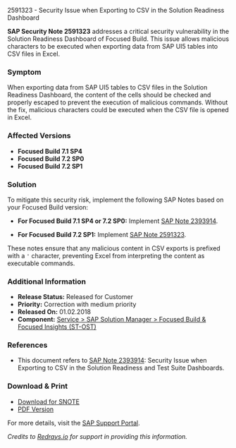 2591323 - Security Issue when Exporting to CSV in the Solution Readiness Dashboard

**SAP Security Note 2591323** addresses a critical security vulnerability in the Solution Readiness Dashboard of Focused Build. This issue allows malicious characters to be executed when exporting data from SAP UI5 tables into CSV files in Excel.

### **Symptom**
When exporting data from SAP UI5 tables to CSV files in the Solution Readiness Dashboard, the content of the cells should be checked and properly escaped to prevent the execution of malicious commands. Without the fix, malicious characters could be executed when the CSV file is opened in Excel.

### **Affected Versions**
- **Focused Build 7.1 SP4**
- **Focused Build 7.2 SP0**
- **Focused Build 7.2 SP1**

### **Solution**
To mitigate this security risk, implement the following SAP Notes based on your Focused Build version:

- **For Focused Build 7.1 SP4 or 7.2 SP0:**
  Implement [SAP Note 2393914](https://me.sap.com/notes/2393914).

- **For Focused Build 7.2 SP1:**
  Implement [SAP Note 2591323](https://me.sap.com/notes/2591323).

These notes ensure that any malicious content in CSV exports is prefixed with a `'` character, preventing Excel from interpreting the content as executable commands.

### **Additional Information**
- **Release Status:** Released for Customer
- **Priority:** Correction with medium priority
- **Released On:** 01.02.2018
- **Component:** [Service > SAP Solution Manager > Focused Build & Focused Insights (ST-OST)](https://me.sap.com/servicessupport/knowledge)

### **References**
- This document refers to [SAP Note 2393914](https://me.sap.com/notes/2393914): Security Issue when Exporting to CSV in the Solution Readiness and Test Suite Dashboards.

### **Download & Print**
- [Download for SNOTE](https://notesdownloads.sap.com/note/0040000000197182018)
- [PDF Version](https://userapps.support.sap.com/sap/support/sfm/notes/print/0002591323?language=en-US&token=826306017BB4BCE170B0E48F53807BD9)

For more details, visit the [SAP Support Portal](https://me.sap.com/).

*Credits to [Redrays.io](https://redrays.io) for support in providing this information.*